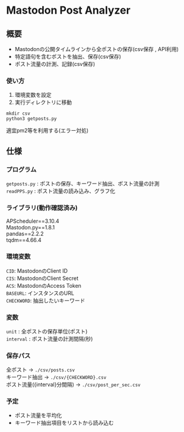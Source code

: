 # Mastodon Post Analyzer

## 概要
- Mastodonの公開タイムラインから全ポストの保存(csv保存 , API利用)
- 特定語句を含むポストを抽出、保存(csv保存)
- ポスト流量の計測、記録(csv保存)

### 使い方
1. 環境変数を設定
2. 実行ディレクトリに移動
```
mkdir csv
python3 getposts.py
```
適宜pm2等を利用する(エラー対処)

## 仕様
### プログラム
`getposts.py` : ポストの保存、キーワード抽出、ポスト流量の計測  
`readPPS.py` : ポスト流量の読み込み、グラフ化

### ライブラリ(動作確認済み)
APScheduler==3.10.4  
Mastodon.py==1.8.1  
pandas==2.2.2  
tqdm==4.66.4


### 環境変数

`CID`: MastodonのClient ID  
`CIS`: MastodonのClient Secret  
`ACS`: MastodonのAccess Token  
`BASEURL`: インスタンスのURL  
`CHECKWORD`: 抽出したいキーワード  

### 変数

`unit` : 全ポストの保存単位(ポスト)  
`interval` : ポスト流量の計測間隔(秒)

### 保存パス
全ポスト -> `./csv/posts.csv`  
キーワード抽出 -> `./csv/{CHECKWORD}.csv`  
ポスト流量({interval}分間隔) -> `./csv/post_per_sec.csv`

### 予定
- ポスト流量を平均化
- キーワード抽出項目をリストから読み込む
